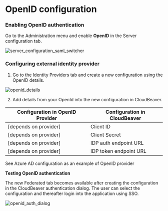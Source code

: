 # OpenID configuration

### Enabling OpenID authentication
Go to the Administration menu and enable **OpenID** in the Server configuration tab.

![server_configuration_saml_switcher](https://github.com/dbeaver/cloudbeaver/wiki/images/administration/server_configuration/server_configuration_saml_switcher.png)

### Configuring external identity provider

1. Go to the Identity Providers tab and create a new configuration using the OpenID details.

![openid_details](https://github.com/dbeaver/cloudbeaver/wiki/images/administration/identify_providers/openid_details.png)

2. Add details from your OpenId into the new configuration in CloudBeaver. 

| Configuration in OpenID Provider | Configuration in CloudBeaver |
|-------------------------|------------------------------|
| [depends on provider]                        | Client ID                    |
| [depends on provider]                        | Client Secret                |
| [depends on provider]                        | IDP auth endpoint URL        |
| [depends on provider]                        | IDP token endpoint URL       |

See Azure AD configuration as an example of OpenID provider  

**Testing OpenID authentication**

The new Federated tab becomes available after creating the configuration in the CloudBeaver authentication dialog. The user can select the configuration and thereafter login into the application using SSO.

![openid_auth_dialog](https://github.com/dbeaver/cloudbeaver/wiki/images/authentication/openid_auth_dialog.png)